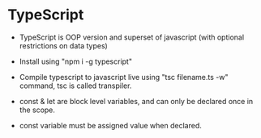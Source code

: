 # TypeScript

* TypeScript is OOP version and superset of javascript (with optional restrictions on data types)

* Install using "npm i -g typescript"
* Compile typescript to javascript live using "tsc filename.ts -w" command, tsc is called transpiler.

* const & let are block level variables, and can only be declared once in the scope.
* const variable must be assigned value when declared.

